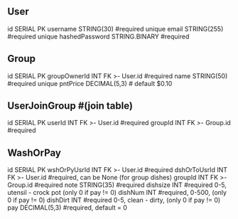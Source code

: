 User
---
id SERIAL PK
username STRING(30) #required unique
email STRING(255) #required unique
hashedPassword STRING.BINARY #required

Group
---
id SERIAL PK
groupOwnerId INT FK >- User.id #required
name STRING(50) #required unique
pntPrice DECIMAL(5,3) # default $0.10

UserJoinGroup #(join table)
---
id SERIAL PK
userId INT FK >- User.id #required
groupId INT FK >- Group.id #required

WashOrPay
---
id SERIAL PK
wshOrPyUsrId INT FK >- User.id #required
dshOrToUsrId INT FK >- User.id #required, can be None (for group dishes)
groupId INT FK >- Group.id #required
note STRING(35) #required
dishsize INT #required 0-5, utensil - crock pot (only 0 if pay != 0)
dishNum INT #required, 0-500, (only 0 if pay != 0)
dishDirt INT #required 0-5, clean - dirty, (only 0 if pay != 0)
pay DECIMAL(5,3) #required, default = 0
